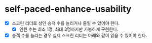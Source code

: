 # self-paced-enhance-usability

- [x] 스크린 리더로 성인 승객 수를 늘리거나 줄일 수 있어야 한다.
  - [x] 인원 수는 최소 1명, 최대 3명까지만 가능하게 구현한다.
- [x] 승객 수를 늘리는 경우 실제 스크린 리더는 아래와 같이 읽을 수 있어야 한다.
